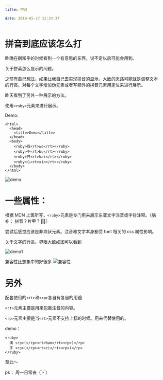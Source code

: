 ```yaml
---
title: 拼音

date: 2019-05-27 12:24:37
---
```


# 拼音到底应该怎么打

昨晚在刷知乎的时候看到一个有意思的东西，说不定以后可能会用到。

关于拼英怎么显示的问题。

之前有自己想过，如果让我自己去实现拼音的显示，大致的思路可能就是调整文本的行高。对每个文字增加伪元素或者写额外的拼音元素用定位来进行展示。

昨天看到了另外一种展示的方法。

使用`<ruby>`元素来进行展示。

Demo:

```
<html>
  <head>
    <title>Demo</title>
  </head>
  <body>
    <ruby>我<rt>wo</rt></ruby>
    <ruby>不<rt>bu</rt></ruby>
    <ruby>开<rt>kai</rt></ruby>
    <ruby>心<rt>xin</rt></ruby>
  </body>
</html>
```

![demo](demo1.png)

# 一些属性：

根据 MDN 上面所写，`<ruby>`元素是专门用来展示东亚文字注音或字符注释。（脑补： 拼音？片甲？🤦‍♂️）

尝试后感觉应该是非块状元素。注音和文字本身都受 font 相关的 css 属性影响。

关于文字的行高，界限大致如图可以看到

![demo1](demo2.jpg)

兼容性比想象中的好很多
![兼容性](demo3.jpg)

# 另外

配套使用的`<rt>`和`<rp>`各自有各自的用途

`<rt>`元素主要是用来包裹注音的内容。

`<rp>`元素主要是当`<rt>`元素不支持上标的时候。用来代替使用的。

demo：

```
<ruby>
  漢 <rp>(</rp><rt>han</rt><rp>)</rp>
  字 <rp>(</rp><rt>zi</rt><rp>)</rp>
</ruby>
```

至此～

ps： 周一日常丧（´-`）
